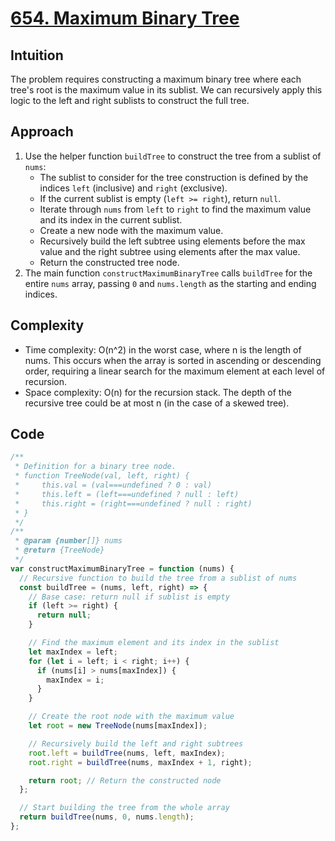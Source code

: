 # [654. Maximum Binary Tree](https://leetcode.com/problems/maximum-binary-tree/description/)

## Intuition

The problem requires constructing a maximum binary tree where each tree's root is the maximum value in its sublist. We can recursively apply this logic to the left and right sublists to construct the full tree.

## Approach

1. Use the helper function `buildTree` to construct the tree from a sublist of `nums`:
   - The sublist to consider for the tree construction is defined by the indices `left` (inclusive) and `right` (exclusive).
   - If the current sublist is empty (`left >= right`), return `null`.
   - Iterate through `nums` from `left` to `right` to find the maximum value and its index in the current sublist.
   - Create a new node with the maximum value.
   - Recursively build the left subtree using elements before the max value and the right subtree using elements after the max value.
   - Return the constructed tree node.
2. The main function `constructMaximumBinaryTree` calls `buildTree` for the entire `nums` array, passing `0` and `nums.length` as the starting and ending indices.

## Complexity

- Time complexity: O(n^2) in the worst case, where n is the length of nums. This occurs when the array is sorted in ascending or descending order, requiring a linear search for the maximum element at each level of recursion.
- Space complexity: O(n) for the recursion stack. The depth of the recursive tree could be at most n (in the case of a skewed tree).

## Code

```javascript
/**
 * Definition for a binary tree node.
 * function TreeNode(val, left, right) {
 *     this.val = (val===undefined ? 0 : val)
 *     this.left = (left===undefined ? null : left)
 *     this.right = (right===undefined ? null : right)
 * }
 */
/**
 * @param {number[]} nums
 * @return {TreeNode}
 */
var constructMaximumBinaryTree = function (nums) {
  // Recursive function to build the tree from a sublist of nums
  const buildTree = (nums, left, right) => {
    // Base case: return null if sublist is empty
    if (left >= right) {
      return null;
    }

    // Find the maximum element and its index in the sublist
    let maxIndex = left;
    for (let i = left; i < right; i++) {
      if (nums[i] > nums[maxIndex]) {
        maxIndex = i;
      }
    }

    // Create the root node with the maximum value
    let root = new TreeNode(nums[maxIndex]);

    // Recursively build the left and right subtrees
    root.left = buildTree(nums, left, maxIndex);
    root.right = buildTree(nums, maxIndex + 1, right);

    return root; // Return the constructed node
  };

  // Start building the tree from the whole array
  return buildTree(nums, 0, nums.length);
};
```
